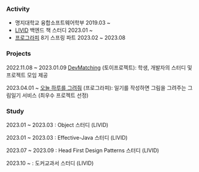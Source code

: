 ### Activity

- 명지대학교 융합소프트웨어학부 2019.03 ~
- [LIVID](https://github.com/Learning-Is-Vital-In-Developmen) 백엔드 책 스터디 2023.01 ~
- [프로그라피](https://prography.org) 8기 스프링 파트 2023.02 ~ 2023.08

### Projects

2022.11.08 ~ 2023.01.09 [DevMatching](https://github.com/radar19/DevMatching) (토이프로젝트): 학생, 개발자의 스터디 및 프로젝트 모임 제공

2023.04.01 ~ [오늘 하루를 그려줘](https://github.com/tipi-tapi/ai-paint-today-BE) (프로그라피): 일기를 작성하면 그림을 그려주는 그림일기 서비스 (최우수 프로젝트 선정)

### Study

2023.01 ~ 2023.03 : Object 스터디 (LIVID)

2023.01 ~ 2023.03 : Effective-Java 스터디 (LIVID)

2023.07 ~ 2023.09 : Head First Design Patterns 스터디 (LIVID)

2023.10 ~ : 도커교과서 스터디 (LIVID)

<!--
**choihuk/choihuk** is a ✨ _special_ ✨ repository because its `README.md` (this file) appears on your GitHub profile.

Here are some ideas to get you started:

- 🔭 I’m currently working on ...
- 🌱 I’m currently learning ...
- 👯 I’m looking to collaborate on ...
- 🤔 I’m looking for help with ...
- 💬 Ask me about ...
- 📫 How to reach me: ...
- 😄 Pronouns: ...
- ⚡ Fun fact: ...
-->
